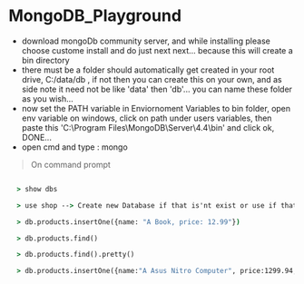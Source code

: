 # MongoDB_Playground

- download mongoDb community server, and while installing please choose custome install and do just next next... because this will create a bin directory
- there must be a folder should automatically get created in your root drive, C:/data/db , if not then you can create this on your own, and as side note it need not be like 'data' then 'db'... you can name these folder as you wish...
- now set the PATH variable in Enviornoment Variables to bin folder, open env variable on windows, click on path under users variables, then paste this 'C:\Program Files\MongoDB\Server\4.4\bin' and click ok, DONE...
- open cmd and type : mongo

> On command prompt

```cmd

  > show dbs

  > use shop --> Create new Database if that is'nt exist or use if that db exist

  > db.products.insertOne({name: "A Book, price: 12.99"})

  > db.products.find()

  > db.products.find().pretty()

  > db.products.insertOne({name:"A Asus Nitro Computer", price:1299.94, description: "This is high performance computer machine", details: {cpu: "Intel i9 9900",memory:"32gb ddr4",graphics: "Nvidia GTX 3500Ti"}})

```
